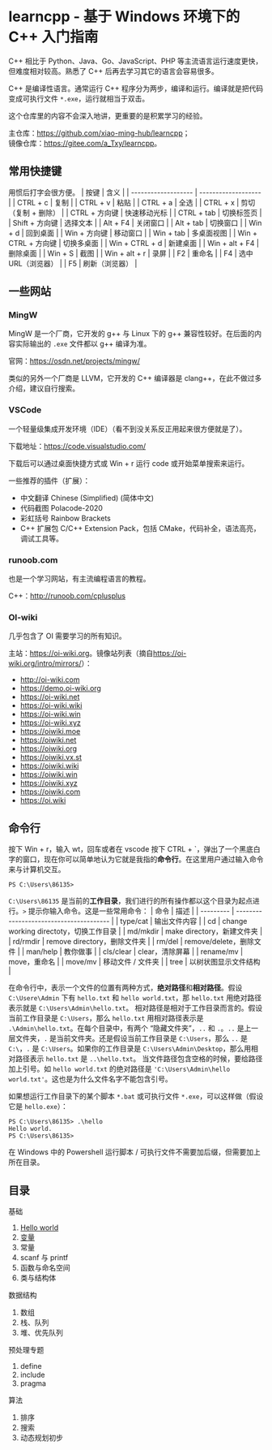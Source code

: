 # learncpp - 基于 Windows 环境下的 C++ 入门指南
C++ 相比于 Python、Java、Go、JavaScript、PHP 等主流语言运行速度更快，但难度相对较高。熟悉了 C++ 后再去学习其它的语言会容易很多。

C++ 是编译性语言。通常运行 C++ 程序分为两步，编译和运行。编译就是把代码变成可执行文件 `*.exe`，运行就相当于双击。

这个仓库里的内容不会深入地讲，更重要的是积累学习的经验。

主仓库：<https://github.com/xiao-ming-hub/learncpp>；<br />
镜像仓库：<https://gitee.com/a_Txy/learncpp>。

## 常用快捷键
用惯后打字会很方便。
| 按键                | 含义                |
| ------------------- | ------------------- |
| CTRL + c            | 复制                |
| CTRL + v            | 粘贴                |
| CTRL + a            | 全选                |
| CTRL + x            | 剪切（复制 + 删除） |
| CTRL + 方向键       | 快速移动光标        |
| CTRL + tab          | 切换标签页          |
| Shift + 方向键      | 选择文本            |
| Alt + F4            | 关闭窗口            |
| Alt + tab           | 切换窗口            |
| Win + d             | 回到桌面            |
| Win + 方向键        | 移动窗口            |
| Win + tab           | 多桌面视图          |
| Win + CTRL + 方向键 | 切换多桌面          |
| Win + CTRL + d      | 新建桌面            |
| Win + alt + F4      | 删除桌面            |
| Win + S             | 截图                |
| Win + alt + r       | 录屏                |
| F2                  | 重命名              |
| F4                  | 选中 URL（浏览器）  |
| F5                  | 刷新（浏览器）      |

## 一些网站
### MingW
MingW 是一个厂商，它开发的 g++ 与 Linux 下的 g++ 兼容性较好。在后面的内容实际输出的 `.exe` 文件都以 g++ 编译为准。

官网：<https://osdn.net/projects/mingw/>

类似的另外一个厂商是 LLVM，它开发的 C++ 编译器是 clang++，在此不做过多介绍，建议自行搜索。

### VSCode
一个轻量级集成开发环境（IDE）（看不到没关系反正用起来很方便就是了）。

下载地址：<https://code.visualstudio.com/>

下载后可以通过桌面快捷方式或 Win + r 运行 code 或开始菜单搜索来运行。

一些推荐的插件（扩展）：
- 中文翻译 Chinese (Simplified) (简体中文)
- 代码截图 Polacode-2020
- 彩虹括号 Rainbow Brackets
- C++ 扩展包 C/C++ Extension Pack，包括 CMake，代码补全，语法高亮，调试工具等。

### runoob.com
也是一个学习网站，有主流编程语言的教程。

C++：<http://runoob.com/cplusplus>

### OI-wiki
几乎包含了 OI 需要学习的所有知识。

主站：<https://oi-wiki.org>。镜像站列表（摘自<https://oi-wiki.org/intro/mirrors/>）：
- <http://oi-wiki.com>
- <https://demo.oi-wiki.org>
- <https://oi-wiki.net>
- <https://oi-wiki.wiki>
- <https://oi-wiki.win>
- <https://oi-wiki.xyz>
- <https://oiwiki.moe>
- <https://oiwiki.net>
- <https://oiwiki.org>
- <https://oiwiki.vx.st>
- <https://oiwiki.wiki>
- <https://oiwiki.win>
- <https://oiwiki.xyz>
- <https://oiwiki.com>
- <https://oi.wiki>

## 命令行
按下 Win + r，输入 wt，回车或者在 vscode 按下 CTRL + \`，弹出了一个黑底白字的窗口，现在你可以简单地认为它就是我指的**命令行**。在这里用户通过输入命令来与计算机交互。
```
PS C:\Users\86135>
```
`C:\Users\86135` 是当前的**工作目录**，我们进行的所有操作都以这个目录为起点进行。`>` 提示你输入命令。这是一些常用命令：
| 命令      | 描述                                    |
| --------- | --------------------------------------- |
| type/cat  | 输出文件内容                            |
| cd        | change working directoty，切换工作目录  |
| md/mkdir  | make directory，新建文件夹              |
| rd/rmdir  | remove directory，删除文件夹            |
| rm/del    | remove/delete，删除文件                 |
| man/help  | 教你做事                                |
| cls/clear | clear，清除屏幕                         |
| rename/mv | move，重命名                            |
| move/mv   | 移动文件 / 文件夹                       |
| tree      | 以树状图显示文件结构                    |

在命令行中，表示一个文件的位置有两种方式，**绝对路径**和**相对路径**。假设 `C:\Usere\Admin` 下有 `hello.txt` 和 `hello world.txt`，那 `hello.txt` 用绝对路径表示就是 `C:\Users\Admin\hello.txt`。
相对路径是相对于工作目录而言的。假设当前工作目录是 `C:\Users`，那么 `hello.txt` 用相对路径表示是 `.\Admin\hello.txt`。在每个目录中，有两个 “隐藏文件夹”，`..` 和 `.`。`..` 是上一层文件夹，`.`
是当前文件夹。还是假设当前工作目录是 `C:\Users`，那么 `..` 是 `C:\`，`.` 是 `C:\Users`。如果你的工作目录是 `C:\Users\Admin\Desktop`，那么用相对路径表示 `hello.txt` 是 `..\hello.txt`。
当文件路径包含空格的时候，要给路径加上引号。如 `hello world.txt` 的绝对路径是 `'C:\Users\Admin\hello world.txt'`。这也是为什么文件名字不能包含引号。

如果想运行工作目录下的某个脚本 `*.bat` 或可执行文件 `*.exe`，可以这样做（假设它是 `hello.exe`）：
```
PS C:\Users\86135> .\hello
Hello world.
PS C:\Users\86135>
```
在 Windows 中的 Powershell 运行脚本 / 可执行文件不需要加后缀，但需要加上所在目录。

## 目录
基础
1. [Hello world](books/1-基础/1-hello/content.md)
2. [变量](books/1-基础/2-variable/content.md)
3. 常量
4. scanf 与 printf
5. 函数与命名空间
6. 类与结构体

数据结构
1. 数组
2. 栈、队列
3. 堆、优先队列

预处理专题
1. define
2. include
3. pragma

算法
1. 排序
2. 搜索
3. 动态规划初步
